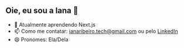 ## Oie, eu sou a Iana 👋

- 🌱 Atualmente aprendendo Next.js
- 📫 Como me contatar: ianaribeiro.tech@gmail.com ou pelo [LinkedIn](https://www.linkedin.com/in/iana-ribeiro/)
- 😄 Pronomes: Ela/Dela

